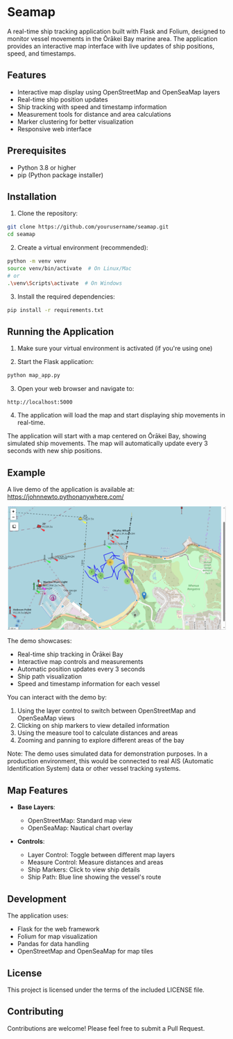 # Seamap

A real-time ship tracking application built with Flask and Folium, designed to monitor vessel movements in the Ōrākei Bay marine area. The application provides an interactive map interface with live updates of ship positions, speed, and timestamps.

## Features

- Interactive map display using OpenStreetMap and OpenSeaMap layers
- Real-time ship position updates
- Ship tracking with speed and timestamp information
- Measurement tools for distance and area calculations
- Marker clustering for better visualization
- Responsive web interface

## Prerequisites

- Python 3.8 or higher
- pip (Python package installer)

## Installation

1. Clone the repository:
```bash
git clone https://github.com/yourusername/seamap.git
cd seamap
```

2. Create a virtual environment (recommended):
```bash
python -m venv venv
source venv/bin/activate  # On Linux/Mac
# or
.\venv\Scripts\activate  # On Windows
```

3. Install the required dependencies:
```bash
pip install -r requirements.txt
```

## Running the Application

1. Make sure your virtual environment is activated (if you're using one)

2. Start the Flask application:
```bash
python map_app.py
```

3. Open your web browser and navigate to:
```
http://localhost:5000
```

4. The application will load the map and start displaying ship movements in real-time.


The application will start with a map centered on Ōrākei Bay, showing simulated ship movements. The map will automatically update every 3 seconds with new ship positions.
## Example

A live demo of the application is available at: https://johnnewto.pythonanywhere.com/

![Seamap Application Screenshot](images/Screenshot%20from%202025-06-04%2014-40-36.png)

The demo showcases:
- Real-time ship tracking in Ōrākei Bay
- Interactive map controls and measurements
- Automatic position updates every 3 seconds
- Ship path visualization
- Speed and timestamp information for each vessel

You can interact with the demo by:
1. Using the layer control to switch between OpenStreetMap and OpenSeaMap views
2. Clicking on ship markers to view detailed information
3. Using the measure tool to calculate distances and areas
4. Zooming and panning to explore different areas of the bay

Note: The demo uses simulated data for demonstration purposes. In a production environment, this would be connected to real AIS (Automatic Identification System) data or other vessel tracking systems.

## Map Features

- **Base Layers**:
  - OpenStreetMap: Standard map view
  - OpenSeaMap: Nautical chart overlay

- **Controls**:
  - Layer Control: Toggle between different map layers
  - Measure Control: Measure distances and areas
  - Ship Markers: Click to view ship details
  - Ship Path: Blue line showing the vessel's route

## Development

The application uses:
- Flask for the web framework
- Folium for map visualization
- Pandas for data handling
- OpenStreetMap and OpenSeaMap for map tiles

## License

This project is licensed under the terms of the included LICENSE file.

## Contributing

Contributions are welcome! Please feel free to submit a Pull Request.
